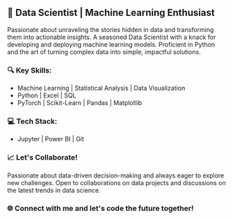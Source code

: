 ## 🚀 Data Scientist | Machine Learning Enthusiast

Passionate about unraveling the stories hidden in data and transforming them into actionable insights. A seasoned Data Scientist with a knack for developing and deploying machine learning models. Proficient in Python and the art of turning complex data into simple, impactful solutions.

### 🔍 Key Skills:
- Machine Learning | Statistical Analysis | Data Visualization
- Python | Excel | SQL 
- PyTorch | Scikit-Learn | Pandas | Matplotlib

### 💻 Tech Stack:
- Jupyter | Power BI | Git

### 📈 Let's Collaborate!
Passionate about data-driven decision-making and always eager to explore new challenges. Open to collaborations on data projects and discussions on the latest trends in data science.

### 🌐 Connect with me and let's code the future together!
